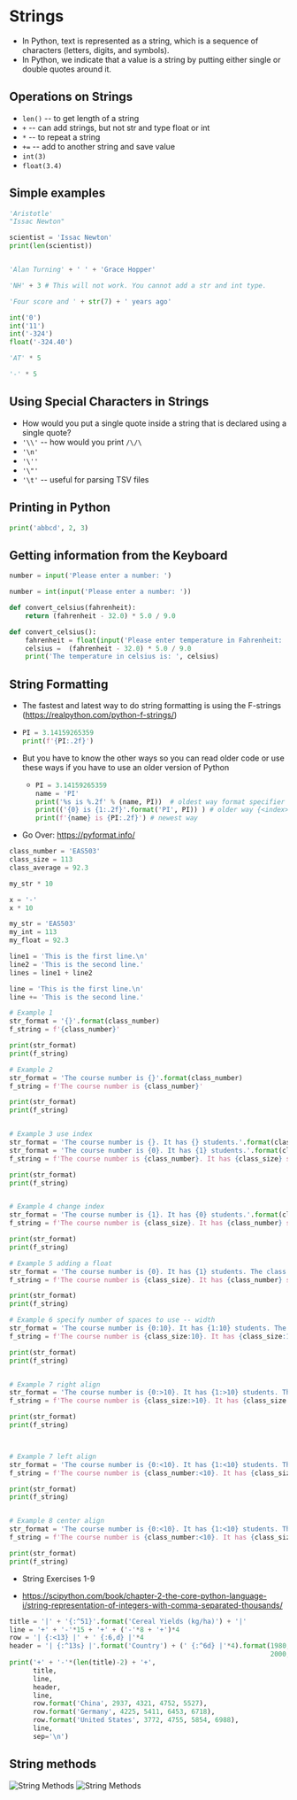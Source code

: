# Strings
- In Python, text is represented as a string, which is a sequence of characters (letters, digits, and symbols).
- In Python, we indicate that a value is a string by putting either single or double quotes around it.

## Operations on Strings
- `len()` -- to get length of a string
- `+` -- can add strings, but not str and type float or int
- `*` -- to repeat a string 
- `+=` -- add to another string and save value
- `int(3)`
- `float(3.4)`

## Simple examples

```python
'Aristotle'
"Issac Newton"

scientist = 'Issac Newton'
print(len(scientist))


'Alan Turning' + ' ' + 'Grace Hopper'

'NH' + 3 # This will not work. You cannot add a str and int type. 

'Four score and ' + str(7) + ' years ago'

int('0')
int('11')
int('-324')
float('-324.40')

'AT' * 5

'-' * 5

```

## Using Special Characters in Strings
- How would you put a single quote inside a string that is declared using a single quote?
- `'\\'` -- how would you print `/\/\`
- `'\n'`
- `'\''`
- `'\"'`
- `'\t'` -- useful for parsing TSV files



## Printing in Python
```python
print('abbcd', 2, 3)
```


## Getting information from the Keyboard
```python
number = input('Please enter a number: ')
```

```python
number = int(input('Please enter a number: '))
```

```python
def convert_celsius(fahrenheit):
    return (fahrenheit - 32.0) * 5.0 / 9.0    
```

```python
def convert_celsius():
    fahrenheit = float(input('Please enter temperature in Fahrenheit: '))
    celsius =  (fahrenheit - 32.0) * 5.0 / 9.0  
    print('The temperature in celsius is: ', celsius) 

```

## String Formatting
- The fastest and latest way to do string formatting is using the F-strings (https://realpython.com/python-f-strings/)
- ``` python
  PI = 3.14159265359 
  print(f'{PI:.2f}')
  ```
- But you have to know the other ways so you can read older code or use these ways if you have to use an older version of Python
  - ``` python
    PI = 3.14159265359 
    name = 'PI'
    print('%s is %.2f' % (name, PI))  # oldest way format specifier is <width>.<precision><type>
    print(('{0} is {1:.2f}'.format('PI', PI)) ) # older way {<index>:<format-specifier>} where the format specifier is <width>.<precision><type>
    print(f'{name} is {PI:.2f}') # newest way
    ```

- Go Over: https://pyformat.info/

```python
class_number = 'EAS503'
class_size = 113
class_average = 92.3

my_str * 10

x = '-'
x * 10

my_str = 'EAS503'
my_int = 113
my_float = 92.3

line1 = 'This is the first line.\n'
line2 = 'This is the second line.'
lines = line1 + line2

line = 'This is the first line.\n'
line += 'This is the second line.'

# Example 1
str_format = '{}'.format(class_number)
f_string = f'{class_number}'

print(str_format)
print(f_string)

# Example 2
str_format = 'The course number is {}'.format(class_number)
f_string = f'The course number is {class_number}'

print(str_format)
print(f_string)


# Example 3 use index
str_format = 'The course number is {}. It has {} students.'.format(class_number, class_size)
str_format = 'The course number is {0}. It has {1} students.'.format(class_number, class_size)
f_string = f'The course number is {class_number}. It has {class_size} students.'

print(str_format)
print(f_string)


# Example 4 change index
str_format = 'The course number is {1}. It has {0} students.'.format(class_number, class_size)
f_string = f'The course number is {class_size}. It has {class_number} students.'

print(str_format)
print(f_string)

# Example 5 adding a float
str_format = 'The course number is {0}. It has {1} students. The class average is {2}'.format(class_number, class_size, class_average)
f_string = f'The course number is {class_size}. It has {class_number} students. The class average is {class_average}.'

print(str_format)
print(f_string)

# Example 6 specify number of spaces to use -- width
str_format = 'The course number is {0:10}. It has {1:10} students. The class average is {2:10}'.format(class_number, class_size, class_average)
f_string = f'The course number is {class_size:10}. It has {class_size:10} students. The class average is {class_average:10}.'

print(str_format)
print(f_string)


# Example 7 right align
str_format = 'The course number is {0:>10}. It has {1:>10} students. The class average is {2:>10}'.format(class_number, class_size, class_average)
f_string = f'The course number is {class_size:>10}. It has {class_size:>10} students. The class average is {class_average:>10}.'

print(str_format)
print(f_string)



# Example 7 left align
str_format = 'The course number is {0:<10}. It has {1:<10} students. The class average is {2:<10}'.format(class_number, class_size, class_average)
f_string = f'The course number is {class_number:<10}. It has {class_size:<10} students. The class average is {class_average:<10}.'

print(str_format)
print(f_string)


# Example 8 center align
str_format = 'The course number is {0:<10}. It has {1:<10} students. The class average is {2:<10}'.format(class_number, class_size, class_average)
f_string = f'The course number is {class_number:<10}. It has {class_size:<10} students. The class average is {class_average:<10}.'

print(str_format)
print(f_string)

```

- String Exercises 1-9


- https://scipython.com/book/chapter-2-the-core-python-language-i/string-representation-of-integers-with-comma-separated-thousands/
```python
title = '|' + '{:^51}'.format('Cereal Yields (kg/ha)') + '|'
line = '+' + '-'*15 + '+' + ('-'*8 + '+')*4
row = '| {:<13} |' + ' {:6,d} |'*4
header = '| {:^13s} |'.format('Country') + (' {:^6d} |'*4).format(1980, 1990,
                                                                  2000, 2010)
print('+' + '-'*(len(title)-2) + '+',
      title,
      line,
      header,
      line,
      row.format('China', 2937, 4321, 4752, 5527),
      row.format('Germany', 4225, 5411, 6453, 6718),
      row.format('United States', 3772, 4755, 5854, 6988),
      line,
      sep='\n')
```



## String methods
![String Methods](string_methods1.png)
![String Methods](string_methods2.png)